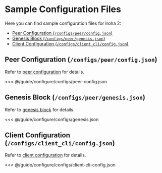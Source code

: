 # Sample Configuration Files

Here you can find sample configuration files for Iroha 2:

- [Peer Configuration (`/configs/peer/config.json`)](#peer-configuration-configspeerconfigjson)
- [Genesis Block (`/configs/peer/genesis.json`)](#genesis-block-configspeergenesisjson)
- [Client Configuration (`/configs/client_cli/config.json`)](#client-configuration-configsclient_cliconfigjson)

## Peer Configuration (`/configs/peer/config.json`)

Refer to [peer configuration](peer-configuration.md) for details.

<<< @/guide/configure/configs/peer-config.json

## Genesis Block (`/configs/peer/genesis.json`)

Refer to [genesis block](genesis.md) for details.

<<< @/guide/configure/configs/genesis.json

## Client Configuration (`/configs/client_cli/config.json`)

Refer to [client configuration](client-configuration.md) for details.

<<< @/guide/configure/configs/client-cli-config.json
